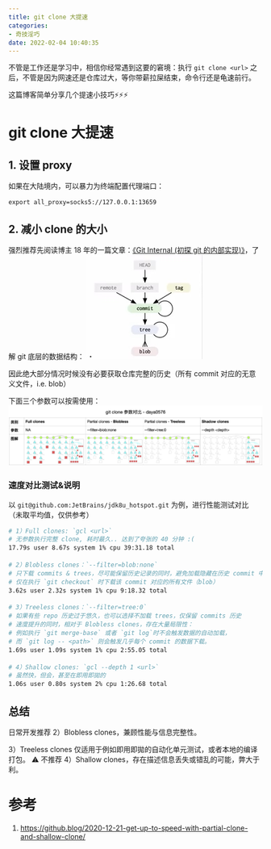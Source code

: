 ```yaml
---
title: git clone 大提速
categories:
- 奇技淫巧
date: 2022-02-04 10:40:35
---
```



不管是工作还是学习中，相信你经常遇到这要的窘境：执行 `git clone <url>` 之后，不管是因为网速还是仓库过大，等你带薪拉屎结束，命令行还是龟速前行。

这篇博客简单分享几个提速小技巧⚡️⚡️⚡️

<!--more-->

# git clone 大提速

## 1. 设置 proxy
如果在大陆境内，可以暴力为终端配置代理端口：
```
export all_proxy=socks5://127.0.0.1:13659
```

## 2. 减小 clone 的大小
强烈推荐先阅读博主 18 年的一篇文章：[《Git Internal (初探 git 的内部实现)》](/blog/20180315/git-internal/)，了解 git 底层的数据结构：
![](../images/blog/16439392460547.jpg)

因此绝大部分情况时候没有必要获取仓库完整的历史（所有 commit 对应的无意义文件，i.e. blob）

下面三个参数可以按需使用：
![gitclonediff](../images/blog/gitclonediff.jpg)


### 速度对比测试&说明

以 `git@github.com:JetBrains/jdk8u_hotspot.git` 为例，进行性能测试对比（未取平均值，仅供参考）

```bash
# 1）Full clones: `gcl <url>`
# 无参数执行完整 clone, 耗时最久.. 达到了夸张的 40 分钟 :(
17.79s user 8.67s system 1% cpu 39:31.18 total

# 2）Blobless clones：`--filter=blob:none`
# 只下载 commits & trees，尽可能保留历史记录的同时，避免加载隐藏在历史 commit 中的大文件
# 仅在执行 `git checkout` 时下载该 commit 对应的所有文件（blob）
3.62s user 2.32s system 1% cpu 9:18.32 total

# 3）Treeless clones：`--filter=tree:0`
# 如果有些 repo 历史过于悠久，也可以选择不加载 trees，仅保留 commits 历史
# 速度提升的同时，相对于 Blobless clones，存在大量局限性：
# 例如执行 `git merge-base` 或者 `git log`时不会触发数据的自动加载，
# 而 `git log -- <path>` 则会触发几乎每个 commit 的数据下载。
1.69s user 1.09s system 1% cpu 2:55.05 total

# 4）Shallow clones: `gcl --depth 1 <url>`
# 虽然快，但会，甚至在即用即拋的
1.06s user 0.80s system 2% cpu 1:26.68 total
```

## 总结
日常开发推荐 2）Blobless clones，兼顾性能与信息完整性。

3）Treeless clones 仅适用于例如即用即拋的自动化单元测试，或者本地的编译打包。
⚠️ 不推荐 4）Shallow clones，存在描述信息丢失或错乱的可能，弊大于利。

# 参考
1. https://github.blog/2020-12-21-get-up-to-speed-with-partial-clone-and-shallow-clone/

